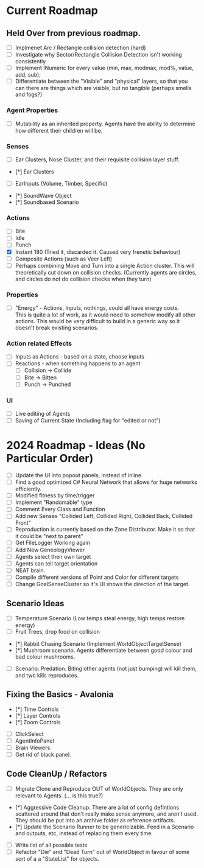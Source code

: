 # Current Roadmap

## Held Over from previous roadmap.
* [ ] Implmenet Arc / Rectangle collision detection (hard)
* [ ] Investigate why Sector/Rectangle Collision Detection isn't working consistently
* [ ] Implement INumeric for every value (min, max, modmax, mod%, value, add, sub);
* [ ] Differentiate between the "Visible" and "physical" layers, so that you can there are things which are visible, but no tangible (perhaps smells and fogs?)

### Agent Properties
* [ ] Mutability as an inherited property. Agents have the ability to determine how different their children will be.

### Senses
* [ ] Ear Clusters, Nose Cluster, and their requisite collision layer stuff.
* [*] Ear Clusters
* [ ] EarInputs (Volume, Timber, Specific)
* [*] SoundWave Object
* [*] Soundbased Scenario

### Actions
* [ ] Bite
* [ ] Idle
* [ ] Punch
* [x] Instant 180 (Tried it, discarded it. Caused very frenetic behaviour)
* [ ] Composite Actions (such as Veer Left)
* [ ] Perhaps combining Move and Turn into a single Action cluster. This will theoretically cut down on collision checks. (Currently agents are circles, and circles do not do collision checks when they turn)

### Properties
* [ ] "Energy" - Actions, Inputs, nothings, could all have energy costs. 	
       This is quite a lot of work, as it would need to somehow modify all other actions. This would be very difficult to build in a generic way so it doesn't break existing scenarios.

### Action related Effects
* [ ] Inputs as Actions - based on a state, choose inputs
* [ ] Reactions - when something happens to an agent
   * [ ] Collision -> Collide
   * [ ] Bite -> Bitten
   * [ ] Punch -> Punched

### UI
* [ ] Live editing of Agents
* [ ] Saving of Current State (Including flag for "edited or not")

# 2024 Roadmap - Ideas (No Particular Order)
* [ ] Update the UI into popout panels, instead of inline.
* [ ] Find a good optimized C# Neural Network that allows for huge networks efficiently.
* [ ] Modified fitness by time/trigger
* [ ] Implement "Randomable" type
* [ ] Comment Every Class and Function
* [ ] Add new Senses "Collided Left, Collided Right, Collided Back, Collided Front"
* [ ] Reproduction is currently based on the Zone Distributor. Make it so that it could be "next to parent"
* [ ] Get FileLogger Working again
* [ ] Add New GeneologyViewer
* [ ] Agents select their own target
* [ ] Agents can tell target orientation
* [ ] NEAT brain. 
* [ ] Compile different versions of Point and Color for different targets
* [ ] Change GoalSenseCluster so it's UI shows the direction of the target.

## Scenario Ideas
* [ ] Temperature Scenario (Low temps steal energy, high temps restore energy)
* [ ] Fruit Trees, drop food on collision
* [*] Rabbit Chasing Scenario (Implement WorldObjectTargetSense)
* [*] Mushroom scenario. Agents differentiate between good colour and bad colour mushrooms.
* [ ] Scenario: Predation. Biting other agents (not just bumping) will kill them, and two kills reproduces. 
 
## Fixing the Basics - Avalonia
* [*] Time Controls
* [*] Layer Controls
* [*] Zoom Controls
* [ ] ClickSelect
* [ ] AgentInfoPanel
* [ ] Brain Viewers
* [ ] Get rid of black panel.

## Code CleanUp / Refactors
* [ ] Migrate Clone and Reproduce OUT of WorldObjects. They are only relevant to Agents. (... is this true?)
* [*] Aggressive Code Cleanup. There are a lot of config defintions scattered around that don't really make sense anymore, and aren't used. They should be put into an archive folder as reference artifacts.
* [*] Update the Scenario Runner to be genericizable. Feed in a Scenario and outputs, etc, instead of replacing them every time. 
* [ ] Write list of all possible tests
* [ ] Refactor "Die" and "Dead Turn" out of WorldObject in favour of some sort of a a "StateList" for objects.